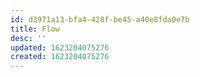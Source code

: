 ```yaml
---
id: d3971a13-bfa4-428f-be45-a40e8fda0e7b
title: Flow
desc: ''
updated: 1623204075276
created: 1623204075276
---
```


